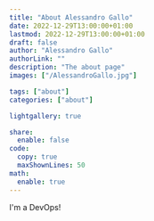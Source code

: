 ```yaml
---
title: "About Alessandro Gallo"
date: 2022-12-29T13:00:00+01:00
lastmod: 2022-12-29T13:00:00+01:00
draft: false
author: "Alessandro Gallo"
authorLink: ""
description: "The about page"
images: ["/AlessandroGallo.jpg"]

tags: ["about"]
categories: ["about"]

lightgallery: true

share:
  enable: false
code:
  copy: true
  maxShownLines: 50
math:
  enable: true
---
```



I'm a DevOps!